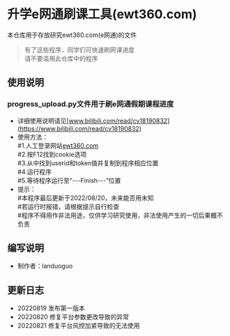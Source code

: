# 升学e网通刷课工具(ewt360.com)

本仓库用于存放研究ewt360.com(e网通)的文件  

> 有了这些程序，同学们可快速刷网课进度  
> 请不要滥用此仓库中的程序

## 使用说明  
### progress_upload.py文件用于刷e网通假期课程进度  
* 详细使用说明请见[www.bilibili.com/read/cv18190832](https://www.bilibili.com/read/cv18190832)
* 使用方法：  
#1.人工登录网站[ewt360.com](https://ewt360.com)  
#2.按F12找到cookie选项  
#3.从中找到userid和token值并复制到程序相应位置  
#4.运行程序  
#5.等待程序运行至“---Finish---”位置  
* 提示：  
#本程序最后更新于2022/08/20，未来能否用未知  
#若运行时报错，请根据提示自行检查  
#程序不得用作非法用途，仅供学习研究使用，非法使用产生的一切后果概不负责  

## 编写说明
* 制作者：landuoguo  

## 更新日志
* 20220819 发布第一版本
* 20220820 修复平台参数更改导致的异常  
* 20220821 修复平台风控加紧导致的无法使用
